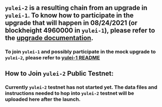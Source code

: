 ## `yulei-2` is a resulting chain from an upgrade in `yulei-1`. To know how to participate in the upgrade that will happen in 08/24/2021 (or blockheight 4960000 in `yulei-1`), please refer to the [upgrade documentation](https://github.com/certikfoundation/testnet/tree/master/yulei-2/upgrade.md).

### To join `yulei-1` and possibly participate in the mock upgrade to `yulei-2`, please refer to [yulei-1 README](https://github.com/certikfoundation/testnet/tree/master/yulei-1/README.md)

## How to Join `yulei-2` Public Testnet:

### Currently `yulei-2` testnet has not started yet. The data files and instructions needed to hop into `yulei-2` testnet will be uploaded here after the launch.
